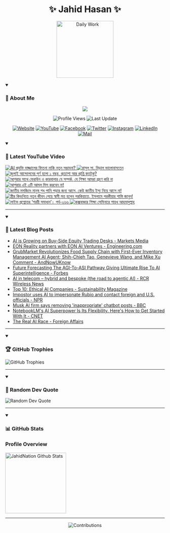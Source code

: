<h1 align="center">✨ Jahid Hasan ✨</h1>
<p align="center">
  <img alt="Daily Work" height="180px" src="https://i.imgur.com/uhZdH9C.gif" />
</p>
<details open>
 <summary><h3>🌟 About Me</h3></summary>
<p align="center">
  <img src="https://readme-typing-svg.demolab.com/?lines=Learning+is+a+lifelong+journey.;Mistakes+are+the+seeds+of+growth.;Dream+big,+achieve+bigger!;&font=Fira%20Code&center=true&width=500&height=50&color=00FF7F&vCenter=true&pause=1000&size=24" />
</p>

<p align="center">
  <img alt="Profile Views" title="Profile Views" src="https://komarev.com/ghpvc/?username=jahidnation&style=flat-square&color=brightgreen"/>
  <img alt="Last Update" title="Last Update" src="https://img.shields.io/github/last-commit/jahidnation/jahidnation?logo=github&label=LAST+UPDATE&color=blueviolet&style=flat-square"/>
</p>

<p align="center">
  <a href="https://jahid.eu.org">
    <img alt="Website" title="Website" src="https://img.shields.io/badge/Website-000000?logo=Google-Chrome&logoColor=white&style=for-the-badge"/></a>
  <a href="https://youtube.com/@jahidnation">
    <img alt="YouTube" title="YouTube Channel" src="https://img.shields.io/badge/YouTube-FF0000?logo=YouTube&logoColor=white&style=for-the-badge"/></a>
  <a href="https://facebook.com/jahidnation">
    <img alt="Facebook" title="Facebook Page" src="https://img.shields.io/badge/Facebook-4267B2?logo=Facebook&logoColor=white&style=for-the-badge"/></a>
  <a href="https://twitter.com/jahidnation">
    <img alt="Twitter" title="Twitter Profile" src="https://img.shields.io/badge/X-000000?logo=x&logoColor=white&style=for-the-badge"/></a>
  <a href="https://instagram.com/jahidnation">
    <img alt="Instagram" title="Instagram Profile" src="https://img.shields.io/badge/Instagram-E4405F?logo=Instagram&logoColor=white&style=for-the-badge"/></a>
  <a href="https://linkedin.com/in/jahidnation">
    <img alt="LinkedIn" title="LinkedIn Profile" src="https://img.shields.io/badge/LinkedIn-0A66C2?logo=LinkedIn&logoColor=white&style=for-the-badge"/></a>
  <a href="https://mail.google.com/?hl=en&tf=cm&fs=1&to=mail@jahid.eu.org">
    <img alt="Mail" title="Mail Me" src="https://img.shields.io/badge/Email-D14836?logo=Gmail&logoColor=white&style=for-the-badge"/></a>
</p>

</details>

<details open>
 <summary><h3>🎥 Latest YouTube Video</h3></summary>

<!-- BEGIN VID -->
<a href="https://www.youtube.com/watch?v=_POWOqL7aAI">
  <picture>
    <source media="(prefers-color-scheme: dark)" srcset="https://ytcards.demolab.com/?id=_POWOqL7aAI&title=AI+%E0%A6%AA%E0%A7%8D%E0%A6%B0%E0%A6%AF%E0%A7%81%E0%A6%95%E0%A7%8D%E0%A6%A4%E0%A6%BF+%E0%A6%A6%E0%A6%BE%E0%A6%9C%E0%A7%8D%E0%A6%9C%E0%A6%BE%E0%A6%B2%E0%A7%87%E0%A6%B0+%E0%A6%AB%E0%A6%BF%E0%A6%A4%E0%A6%A8%E0%A6%BE+%E0%A6%A8%E0%A6%BE%E0%A6%95%E0%A6%BF+%E0%A6%A8%E0%A6%A4%E0%A7%81%E0%A6%A8+%E0%A6%B8%E0%A6%AE%E0%A7%8D%E0%A6%AD%E0%A6%BE%E0%A6%AC%E0%A6%A8%E0%A6%BE%3F&lang=en&timestamp=1751966235&background_color=%230d1117&title_color=%23ffffff&stats_color=%23dedede&max_title_lines=1&width=250&border_radius=5&duration=439">
    <img src="https://ytcards.demolab.com/?id=_POWOqL7aAI&title=AI+%E0%A6%AA%E0%A7%8D%E0%A6%B0%E0%A6%AF%E0%A7%81%E0%A6%95%E0%A7%8D%E0%A6%A4%E0%A6%BF+%E0%A6%A6%E0%A6%BE%E0%A6%9C%E0%A7%8D%E0%A6%9C%E0%A6%BE%E0%A6%B2%E0%A7%87%E0%A6%B0+%E0%A6%AB%E0%A6%BF%E0%A6%A4%E0%A6%A8%E0%A6%BE+%E0%A6%A8%E0%A6%BE%E0%A6%95%E0%A6%BF+%E0%A6%A8%E0%A6%A4%E0%A7%81%E0%A6%A8+%E0%A6%B8%E0%A6%AE%E0%A7%8D%E0%A6%AD%E0%A6%BE%E0%A6%AC%E0%A6%A8%E0%A6%BE%3F&lang=en&timestamp=1751966235&background_color=%23ffffff&title_color=%2324292f&stats_color=%2357606a&max_title_lines=1&width=250&border_radius=5&duration=439" alt="AI প্রযুক্তি দাজ্জালের ফিতনা নাকি নতুন সম্ভাবনা?" title="AI প্রযুক্তি দাজ্জালের ফিতনা নাকি নতুন সম্ভাবনা?">
  </picture>
</a>
<a href="https://www.youtube.com/shorts/wpT58SdNmFc">
  <picture>
    <source media="(prefers-color-scheme: dark)" srcset="https://ytcards.demolab.com/?id=wpT58SdNmFc&title=%E0%A6%B0%E0%A6%BE%E0%A6%B8%E0%A7%81%E0%A6%B2+%E0%A6%B8%E0%A6%BE.+%E0%A6%AC%E0%A6%BF%E0%A7%9C%E0%A6%BE%E0%A6%B2+%E0%A6%AD%E0%A6%BE%E0%A6%B2%E0%A7%8B%E0%A6%AC%E0%A6%BE%E0%A6%B8%E0%A6%A4%E0%A7%87%E0%A6%A8&lang=en&timestamp=1751896897&background_color=%230d1117&title_color=%23ffffff&stats_color=%23dedede&max_title_lines=1&width=250&border_radius=5&duration=29">
    <img src="https://ytcards.demolab.com/?id=wpT58SdNmFc&title=%E0%A6%B0%E0%A6%BE%E0%A6%B8%E0%A7%81%E0%A6%B2+%E0%A6%B8%E0%A6%BE.+%E0%A6%AC%E0%A6%BF%E0%A7%9C%E0%A6%BE%E0%A6%B2+%E0%A6%AD%E0%A6%BE%E0%A6%B2%E0%A7%8B%E0%A6%AC%E0%A6%BE%E0%A6%B8%E0%A6%A4%E0%A7%87%E0%A6%A8&lang=en&timestamp=1751896897&background_color=%23ffffff&title_color=%2324292f&stats_color=%2357606a&max_title_lines=1&width=250&border_radius=5&duration=29" alt="রাসুল সা. বিড়াল ভালোবাসতেন" title="রাসুল সা. বিড়াল ভালোবাসতেন">
  </picture>
</a>
<a href="https://www.youtube.com/watch?v=X4E26Zl2EHk">
  <picture>
    <source media="(prefers-color-scheme: dark)" srcset="https://ytcards.demolab.com/?id=X4E26Zl2EHk&title=%E0%A6%9C%E0%A7%81%E0%A6%B2%E0%A6%BE%E0%A6%87+%E0%A6%86%E0%A6%A8%E0%A7%8D%E0%A6%A6%E0%A7%8B%E0%A6%B2%E0%A6%A8%E0%A7%87%E0%A6%B0+%E0%A6%AA%E0%A7%82%E0%A6%B0%E0%A7%8D%E0%A6%A3+%E0%A6%B9%E0%A6%B2%E0%A7%8B+%E0%A7%A7+%E0%A6%AC%E0%A6%9B%E0%A6%B0%2C+%E0%A6%AA%E0%A7%8D%E0%A6%B0%E0%A6%A4%E0%A7%8D%E0%A6%AF%E0%A6%BE%E0%A6%B6%E0%A6%BE+%E0%A6%86%E0%A6%B0+%E0%A6%AA%E0%A7%8D%E0%A6%B0%E0%A6%BE%E0%A6%AA%E0%A7%8D%E0%A6%A4%E0%A6%BF+%E0%A6%95%E0%A6%A4%E0%A6%9F%E0%A7%81%E0%A6%95%E0%A7%81%3F&lang=en&timestamp=1751881213&background_color=%230d1117&title_color=%23ffffff&stats_color=%23dedede&max_title_lines=1&width=250&border_radius=5&duration=438">
    <img src="https://ytcards.demolab.com/?id=X4E26Zl2EHk&title=%E0%A6%9C%E0%A7%81%E0%A6%B2%E0%A6%BE%E0%A6%87+%E0%A6%86%E0%A6%A8%E0%A7%8D%E0%A6%A6%E0%A7%8B%E0%A6%B2%E0%A6%A8%E0%A7%87%E0%A6%B0+%E0%A6%AA%E0%A7%82%E0%A6%B0%E0%A7%8D%E0%A6%A3+%E0%A6%B9%E0%A6%B2%E0%A7%8B+%E0%A7%A7+%E0%A6%AC%E0%A6%9B%E0%A6%B0%2C+%E0%A6%AA%E0%A7%8D%E0%A6%B0%E0%A6%A4%E0%A7%8D%E0%A6%AF%E0%A6%BE%E0%A6%B6%E0%A6%BE+%E0%A6%86%E0%A6%B0+%E0%A6%AA%E0%A7%8D%E0%A6%B0%E0%A6%BE%E0%A6%AA%E0%A7%8D%E0%A6%A4%E0%A6%BF+%E0%A6%95%E0%A6%A4%E0%A6%9F%E0%A7%81%E0%A6%95%E0%A7%81%3F&lang=en&timestamp=1751881213&background_color=%23ffffff&title_color=%2324292f&stats_color=%2357606a&max_title_lines=1&width=250&border_radius=5&duration=438" alt="জুলাই আন্দোলনের পূর্ণ হলো ১ বছর, প্রত্যাশা আর প্রাপ্তি কতটুকু?" title="জুলাই আন্দোলনের পূর্ণ হলো ১ বছর, প্রত্যাশা আর প্রাপ্তি কতটুকু?">
  </picture>
</a>
<a href="https://www.youtube.com/watch?v=2Pd5R5G1cqU">
  <picture>
    <source media="(prefers-color-scheme: dark)" srcset="https://ytcards.demolab.com/?id=2Pd5R5G1cqU&title=%E0%A6%86%E0%A6%B6%E0%A7%81%E0%A6%B0%E0%A6%BE%E0%A6%B0+%E0%A6%B8%E0%A6%BE%E0%A6%A5%E0%A7%87+%E0%A6%AB%E0%A7%87%E0%A6%B0%E0%A6%BE%E0%A6%89%E0%A6%A8+%E0%A6%93+%E0%A6%95%E0%A6%BE%E0%A6%B0%E0%A6%AC%E0%A6%BE%E0%A6%B2%E0%A6%BE%E0%A6%B0+%E0%A6%AF%E0%A7%87+%E0%A6%B8%E0%A6%AE%E0%A7%8D%E0%A6%AA%E0%A6%B0%E0%A7%8D%E0%A6%95%2C+%E0%A6%AF%E0%A7%87+%E0%A6%B6%E0%A6%BF%E0%A6%95%E0%A7%8D%E0%A6%B7%E0%A6%BE+%E0%A6%86%E0%A6%AE%E0%A6%B0%E0%A6%BE+%E0%A6%97%E0%A7%8D%E0%A6%B0%E0%A6%B9%E0%A6%A3+%E0%A6%95%E0%A6%B0%E0%A6%BF+%E0%A6%A8%E0%A6%BE&lang=en&timestamp=1751803275&background_color=%230d1117&title_color=%23ffffff&stats_color=%23dedede&max_title_lines=1&width=250&border_radius=5&duration=1838">
    <img src="https://ytcards.demolab.com/?id=2Pd5R5G1cqU&title=%E0%A6%86%E0%A6%B6%E0%A7%81%E0%A6%B0%E0%A6%BE%E0%A6%B0+%E0%A6%B8%E0%A6%BE%E0%A6%A5%E0%A7%87+%E0%A6%AB%E0%A7%87%E0%A6%B0%E0%A6%BE%E0%A6%89%E0%A6%A8+%E0%A6%93+%E0%A6%95%E0%A6%BE%E0%A6%B0%E0%A6%AC%E0%A6%BE%E0%A6%B2%E0%A6%BE%E0%A6%B0+%E0%A6%AF%E0%A7%87+%E0%A6%B8%E0%A6%AE%E0%A7%8D%E0%A6%AA%E0%A6%B0%E0%A7%8D%E0%A6%95%2C+%E0%A6%AF%E0%A7%87+%E0%A6%B6%E0%A6%BF%E0%A6%95%E0%A7%8D%E0%A6%B7%E0%A6%BE+%E0%A6%86%E0%A6%AE%E0%A6%B0%E0%A6%BE+%E0%A6%97%E0%A7%8D%E0%A6%B0%E0%A6%B9%E0%A6%A3+%E0%A6%95%E0%A6%B0%E0%A6%BF+%E0%A6%A8%E0%A6%BE&lang=en&timestamp=1751803275&background_color=%23ffffff&title_color=%2324292f&stats_color=%2357606a&max_title_lines=1&width=250&border_radius=5&duration=1838" alt="আশুরার সাথে ফেরাউন ও কারবালার যে সম্পর্ক, যে শিক্ষা আমরা গ্রহণ করি না" title="আশুরার সাথে ফেরাউন ও কারবালার যে সম্পর্ক, যে শিক্ষা আমরা গ্রহণ করি না">
  </picture>
</a>
<a href="https://www.youtube.com/watch?v=ODXGrKD6Aco">
  <picture>
    <source media="(prefers-color-scheme: dark)" srcset="https://ytcards.demolab.com/?id=ODXGrKD6Aco&title=%E0%A6%86%E0%A6%B6%E0%A7%81%E0%A6%B0%E0%A6%BE%E0%A6%B0+%E0%A6%8F%E0%A6%87+%E0%A7%A9%E0%A6%9F%E0%A6%BF+%E0%A6%86%E0%A6%AE%E0%A6%B2+%E0%A6%AE%E0%A6%BF%E0%A6%B8+%E0%A6%95%E0%A6%B0%E0%A6%AC%E0%A7%87%E0%A6%A8+%E0%A6%A8%E0%A6%BE%21&lang=en&timestamp=1751780737&background_color=%230d1117&title_color=%23ffffff&stats_color=%23dedede&max_title_lines=1&width=250&border_radius=5&duration=543">
    <img src="https://ytcards.demolab.com/?id=ODXGrKD6Aco&title=%E0%A6%86%E0%A6%B6%E0%A7%81%E0%A6%B0%E0%A6%BE%E0%A6%B0+%E0%A6%8F%E0%A6%87+%E0%A7%A9%E0%A6%9F%E0%A6%BF+%E0%A6%86%E0%A6%AE%E0%A6%B2+%E0%A6%AE%E0%A6%BF%E0%A6%B8+%E0%A6%95%E0%A6%B0%E0%A6%AC%E0%A7%87%E0%A6%A8+%E0%A6%A8%E0%A6%BE%21&lang=en&timestamp=1751780737&background_color=%23ffffff&title_color=%2324292f&stats_color=%2357606a&max_title_lines=1&width=250&border_radius=5&duration=543" alt="আশুরার এই ৩টি আমল মিস করবেন না!" title="আশুরার এই ৩টি আমল মিস করবেন না!">
  </picture>
</a>
<a href="https://www.youtube.com/watch?v=yMMMenlUOic">
  <picture>
    <source media="(prefers-color-scheme: dark)" srcset="https://ytcards.demolab.com/?id=yMMMenlUOic&title=%E0%A6%9C%E0%A6%BE%E0%A6%A4%E0%A7%80%E0%A7%9F+%E0%A6%AE%E0%A6%B8%E0%A6%9C%E0%A6%BF%E0%A6%A6%E0%A7%87+%E0%A6%AE%E0%A6%BE%E0%A6%A8%E0%A7%81%E0%A6%B7+%E0%A6%B6%E0%A7%81%E0%A6%A7%E0%A7%81+%E0%A6%AA%E0%A6%BE%E0%A6%A8%E0%A6%BF+%E0%A6%AA%E0%A7%9C%E0%A6%BE%E0%A6%B0+%E0%A6%9C%E0%A6%A8%E0%A7%8D%E0%A6%AF+%E0%A6%86%E0%A6%B8%E0%A7%87%2C+%E0%A6%95%E0%A7%87%E0%A6%89+%E0%A6%9C%E0%A6%BE%E0%A6%A4%E0%A7%80%E0%A7%9F+%E0%A6%87%E0%A6%B8%E0%A7%8D%E0%A6%AF%E0%A7%81+%E0%A6%A8%E0%A6%BF%E0%A7%9F%E0%A7%87+%E0%A6%86%E0%A6%B8%E0%A7%87+%E0%A6%A8%E0%A6%BE%21&lang=en&timestamp=1751713783&background_color=%230d1117&title_color=%23ffffff&stats_color=%23dedede&max_title_lines=1&width=250&border_radius=5&duration=462">
    <img src="https://ytcards.demolab.com/?id=yMMMenlUOic&title=%E0%A6%9C%E0%A6%BE%E0%A6%A4%E0%A7%80%E0%A7%9F+%E0%A6%AE%E0%A6%B8%E0%A6%9C%E0%A6%BF%E0%A6%A6%E0%A7%87+%E0%A6%AE%E0%A6%BE%E0%A6%A8%E0%A7%81%E0%A6%B7+%E0%A6%B6%E0%A7%81%E0%A6%A7%E0%A7%81+%E0%A6%AA%E0%A6%BE%E0%A6%A8%E0%A6%BF+%E0%A6%AA%E0%A7%9C%E0%A6%BE%E0%A6%B0+%E0%A6%9C%E0%A6%A8%E0%A7%8D%E0%A6%AF+%E0%A6%86%E0%A6%B8%E0%A7%87%2C+%E0%A6%95%E0%A7%87%E0%A6%89+%E0%A6%9C%E0%A6%BE%E0%A6%A4%E0%A7%80%E0%A7%9F+%E0%A6%87%E0%A6%B8%E0%A7%8D%E0%A6%AF%E0%A7%81+%E0%A6%A8%E0%A6%BF%E0%A7%9F%E0%A7%87+%E0%A6%86%E0%A6%B8%E0%A7%87+%E0%A6%A8%E0%A6%BE%21&lang=en&timestamp=1751713783&background_color=%23ffffff&title_color=%2324292f&stats_color=%2357606a&max_title_lines=1&width=250&border_radius=5&duration=462" alt="জাতীয় মসজিদে মানুষ শুধু পানি পড়ার জন্য আসে, কেউ জাতীয় ইস্যু নিয়ে আসে না!" title="জাতীয় মসজিদে মানুষ শুধু পানি পড়ার জন্য আসে, কেউ জাতীয় ইস্যু নিয়ে আসে না!">
  </picture>
</a>
<a href="https://www.youtube.com/watch?v=bcHTZ55l6rI">
  <picture>
    <source media="(prefers-color-scheme: dark)" srcset="https://ytcards.demolab.com/?id=bcHTZ55l6rI&title=%E0%A6%B8%E0%A7%8D%E0%A6%A4%E0%A7%8D%E0%A6%B0%E0%A7%80%E0%A6%B0+%E0%A6%95%E0%A6%BF%E0%A6%A1%E0%A6%A8%E0%A6%BF%E0%A6%A4%E0%A7%87+%E0%A6%A8%E0%A6%A4%E0%A7%81%E0%A6%A8+%E0%A6%9C%E0%A7%80%E0%A6%AC%E0%A6%A8+%E0%A6%AA%E0%A7%87%E0%A7%9F%E0%A7%87+%E0%A6%B8%E0%A7%8D%E0%A6%AC%E0%A6%BE%E0%A6%AE%E0%A7%80+%E0%A6%AE%E0%A6%A4%E0%A7%8D%E0%A6%A4+%E0%A6%B9%E0%A6%B2%E0%A7%87%E0%A6%A8+%E0%A6%AA%E0%A6%B0%E0%A6%95%E0%A6%BF%E0%A7%9F%E0%A6%BE%E0%A6%A4%E0%A7%87%2C+%E0%A6%87%E0%A6%B8%E0%A6%B2%E0%A6%BE%E0%A6%AE%E0%A7%87+%E0%A6%AA%E0%A6%B0%E0%A6%95%E0%A7%80%E0%A7%9F%E0%A6%BE%E0%A6%B0+%E0%A6%B6%E0%A6%BE%E0%A6%B8%E0%A7%8D%E0%A6%A4%E0%A6%BF+%E0%A6%9C%E0%A6%BE%E0%A6%A8%E0%A7%81%E0%A6%A8%21&lang=en&timestamp=1751699445&background_color=%230d1117&title_color=%23ffffff&stats_color=%23dedede&max_title_lines=1&width=250&border_radius=5&duration=487">
    <img src="https://ytcards.demolab.com/?id=bcHTZ55l6rI&title=%E0%A6%B8%E0%A7%8D%E0%A6%A4%E0%A7%8D%E0%A6%B0%E0%A7%80%E0%A6%B0+%E0%A6%95%E0%A6%BF%E0%A6%A1%E0%A6%A8%E0%A6%BF%E0%A6%A4%E0%A7%87+%E0%A6%A8%E0%A6%A4%E0%A7%81%E0%A6%A8+%E0%A6%9C%E0%A7%80%E0%A6%AC%E0%A6%A8+%E0%A6%AA%E0%A7%87%E0%A7%9F%E0%A7%87+%E0%A6%B8%E0%A7%8D%E0%A6%AC%E0%A6%BE%E0%A6%AE%E0%A7%80+%E0%A6%AE%E0%A6%A4%E0%A7%8D%E0%A6%A4+%E0%A6%B9%E0%A6%B2%E0%A7%87%E0%A6%A8+%E0%A6%AA%E0%A6%B0%E0%A6%95%E0%A6%BF%E0%A7%9F%E0%A6%BE%E0%A6%A4%E0%A7%87%2C+%E0%A6%87%E0%A6%B8%E0%A6%B2%E0%A6%BE%E0%A6%AE%E0%A7%87+%E0%A6%AA%E0%A6%B0%E0%A6%95%E0%A7%80%E0%A7%9F%E0%A6%BE%E0%A6%B0+%E0%A6%B6%E0%A6%BE%E0%A6%B8%E0%A7%8D%E0%A6%A4%E0%A6%BF+%E0%A6%9C%E0%A6%BE%E0%A6%A8%E0%A7%81%E0%A6%A8%21&lang=en&timestamp=1751699445&background_color=%23ffffff&title_color=%2324292f&stats_color=%2357606a&max_title_lines=1&width=250&border_radius=5&duration=487" alt="স্ত্রীর কিডনিতে নতুন জীবন পেয়ে স্বামী মত্ত হলেন পরকিয়াতে, ইসলামে পরকীয়ার শাস্তি জানুন!" title="স্ত্রীর কিডনিতে নতুন জীবন পেয়ে স্বামী মত্ত হলেন পরকিয়াতে, ইসলামে পরকীয়ার শাস্তি জানুন!">
  </picture>
</a>
<a href="https://www.youtube.com/watch?v=gCWIyg9nBCg">
  <picture>
    <source media="(prefers-color-scheme: dark)" srcset="https://ytcards.demolab.com/?id=gCWIyg9nBCg&title=%E0%A6%B2%E0%A6%BE%E0%A6%87%E0%A6%AD+%E0%A6%AA%E0%A7%8D%E0%A6%B0%E0%A6%B6%E0%A7%8D%E0%A6%A8%E0%A7%8B%E0%A6%A4%E0%A7%8D%E0%A6%A4%E0%A6%B0+%E2%80%98%E0%A6%B6%E0%A6%B0%E0%A7%9F%E0%A7%80+%E0%A6%B8%E0%A6%AE%E0%A6%BE%E0%A6%A7%E0%A6%BE%E0%A6%A8%E2%80%99%E0%A5%A4+%E0%A6%AA%E0%A6%B0%E0%A7%8D%E0%A6%AC-%E0%A7%A8%E0%A7%AC%E0%A7%AC&lang=en&timestamp=1751647219&background_color=%230d1117&title_color=%23ffffff&stats_color=%23dedede&max_title_lines=1&width=250&border_radius=5&duration=3759">
    <img src="https://ytcards.demolab.com/?id=gCWIyg9nBCg&title=%E0%A6%B2%E0%A6%BE%E0%A6%87%E0%A6%AD+%E0%A6%AA%E0%A7%8D%E0%A6%B0%E0%A6%B6%E0%A7%8D%E0%A6%A8%E0%A7%8B%E0%A6%A4%E0%A7%8D%E0%A6%A4%E0%A6%B0+%E2%80%98%E0%A6%B6%E0%A6%B0%E0%A7%9F%E0%A7%80+%E0%A6%B8%E0%A6%AE%E0%A6%BE%E0%A6%A7%E0%A6%BE%E0%A6%A8%E2%80%99%E0%A5%A4+%E0%A6%AA%E0%A6%B0%E0%A7%8D%E0%A6%AC-%E0%A7%A8%E0%A7%AC%E0%A7%AC&lang=en&timestamp=1751647219&background_color=%23ffffff&title_color=%2324292f&stats_color=%2357606a&max_title_lines=1&width=250&border_radius=5&duration=3759" alt="লাইভ প্রশ্নোত্তর ‘শরয়ী সমাধান’। পর্ব-২৬৬" title="লাইভ প্রশ্নোত্তর ‘শরয়ী সমাধান’। পর্ব-২৬৬">
  </picture>
</a>
<a href="https://www.youtube.com/shorts/gHckknL4B8U">
  <picture>
    <source media="(prefers-color-scheme: dark)" srcset="https://ytcards.demolab.com/?id=gHckknL4B8U&title=%E0%A6%95%E0%A6%95%E0%A7%8D%E0%A6%B8%E0%A6%AC%E0%A6%BE%E0%A6%9C%E0%A6%BE%E0%A6%B0+%E0%A6%B6%E0%A6%BF%E0%A6%95%E0%A7%8D%E0%A6%B7%E0%A6%BE+%E0%A6%B8%E0%A7%87%E0%A6%AE%E0%A6%BF%E0%A6%A8%E0%A6%BE%E0%A6%B0%E0%A7%87+%E0%A6%B6%E0%A6%BE%E0%A7%9F%E0%A6%96+%E0%A6%86%E0%A6%B9%E0%A6%AE%E0%A6%BE%E0%A6%A6%E0%A7%81%E0%A6%B2%E0%A7%8D%E0%A6%B2%E0%A6%BE%E0%A6%B9&lang=en&timestamp=1751635842&background_color=%230d1117&title_color=%23ffffff&stats_color=%23dedede&max_title_lines=1&width=250&border_radius=5&duration=31">
    <img src="https://ytcards.demolab.com/?id=gHckknL4B8U&title=%E0%A6%95%E0%A6%95%E0%A7%8D%E0%A6%B8%E0%A6%AC%E0%A6%BE%E0%A6%9C%E0%A6%BE%E0%A6%B0+%E0%A6%B6%E0%A6%BF%E0%A6%95%E0%A7%8D%E0%A6%B7%E0%A6%BE+%E0%A6%B8%E0%A7%87%E0%A6%AE%E0%A6%BF%E0%A6%A8%E0%A6%BE%E0%A6%B0%E0%A7%87+%E0%A6%B6%E0%A6%BE%E0%A7%9F%E0%A6%96+%E0%A6%86%E0%A6%B9%E0%A6%AE%E0%A6%BE%E0%A6%A6%E0%A7%81%E0%A6%B2%E0%A7%8D%E0%A6%B2%E0%A6%BE%E0%A6%B9&lang=en&timestamp=1751635842&background_color=%23ffffff&title_color=%2324292f&stats_color=%2357606a&max_title_lines=1&width=250&border_radius=5&duration=31" alt="কক্সবাজার শিক্ষা সেমিনারে শায়খ আহমাদুল্লাহ" title="কক্সবাজার শিক্ষা সেমিনারে শায়খ আহমাদুল্লাহ">
  </picture>
</a>
<!-- END VID -->

---

</details>

<details open>
 <summary><h3>📝 Latest Blog Posts</h3></summary>

<!-- BLOG-POST-LIST:START -->
- [AI is Growing on Buy-Side Equity Trading Desks - Markets Media](https://news.google.com/rss/articles/CBMiggFBVV95cUxQYjFSWk5UOFFnR3B4Z2xwMnNaYTRpYzV1bkpQTlMzeTFreVQ5bktrTUpLS0NidU9PMG1iMDRGSXpCQjJJbFZ5ZF9qQVFNZDNXSWoxRjBVdVdfazQ0U1NPem1Tc08zUmppc0ZpY0RtejUtMG1hb1drM1RNc3A3bW53am53?oc=5)
- [EON Reality partners with EON AI Ventures - Engineering.com](https://news.google.com/rss/articles/CBMiekFVX3lxTFBTTXJYNmhMT0VXcElpXzVQMHllNUtuTFFSaEhVMjVOVWxvZW1qcmRTR2dDaEdyVWxyZ3lrUENJRXpBeXZmd3RucW1aTmU5cDZ3NFE5dHpOY3dPcThCcDV5WVlxeWxFX0plOUdGT3ZoZjhoMGloa3JqajN3?oc=5)
- [GrubMarket Revolutionizes Food Supply Chain with First-Ever Inventory Management AI Agent; Shih-Chieh Tao, Genevieve Wang, and Mike Xu Comment - AndNowUKnow](https://news.google.com/rss/articles/CBMiygFBVV95cUxNdktqUnluOVR6Mm1tcnpBUG03dHdHcWMzZHFWaXdMYnE0U2NWRFRfQkI0TVBlYlhEYVVfSW5OQ241LVZqbEdXUHY4alJrbFVsUGZnRXFycmdOY1NITGFCRjMyNjVTWjBVNko0cVQwLTFPdWpnbk1jTjd0Rmw3TjlRQUswWjNtWURIcTVvWHhUM3VTajNQekN2SXo3aUcyaGdWUkhGbVA0UG9wTGJrR19fdm5aX2M4Z1MtS1o1Q3dMT0RoTnFyWDB3bHB3?oc=5)
- [Future Forecasting The AGI-To-ASI Pathway Giving Ultimate Rise To AI Superintelligence - Forbes](https://news.google.com/rss/articles/CBMiyAFBVV95cUxPRUlNQUtQZHVoMW1oNHNhYjdDb3VMVW82SExYc0Y0MXVMSEFieUV4cHZiYXlMRFhvQVJWZlNpaXNjNGpXT01jN0lKaDVvUm1FZERNUWFkZGJFcW1OajZjZTJpSThJYTh4Y1ZwS0I4RWNGX1BOTzZUQkxKVUhqaVY2OFhWbWFaU2VGZm1fa1F6SXFkMDczU0dpLWY5RWNJQnRDeWdNQkNPZlVROWw3VFNCdzlXLXgwTko4MXk5SVl0cm5GSU9zbTVCag?oc=5)
- [AI in telecom – hybrid and bespoke &lpar;the road to agentic AI&rpar; - RCR Wireless News](https://news.google.com/rss/articles/CBMiggFBVV95cUxNQWRWRlRETnFpUzBKMFF2T05ZQzFNTlZoS2o3akVfZTltLS1WeHBibmloLXNsQ0YzbzM1TTlveEMtMGFUQ0FaNV9sdC1ZLVN3MzZtTm9FQUdLQU1xbzRxV2VidUM2UEQtUFVYYzd2T0tUZ2twMHBnUkRRRDRFS3Z5MkJR?oc=5)
- [Top 10: Ethical AI Companies - Sustainability Magazine](https://news.google.com/rss/articles/CBMicEFVX3lxTFBwUVQ1VFJPT2VXZG1wTU9odE9sZVNsZWxYN0ZpYTdEdV84ajZSUlNxTzltVTZ2TzYtdjNZem1sbEtLUnFKNTFJTnhlaVpGeEJBRmZDcTdMZS1sMUd3UE5TN0ZNajRCTnJYTTlYaXExT1I?oc=5)
- [Impostor uses AI to impersonate Rubio and contact foreign and U.S. officials - NPR](https://news.google.com/rss/articles/CBMilwFBVV95cUxPZ04tVWZIZ2NJakFhS2s5a3JrcXREc3hpUkFtNlRPcVB4dFhtT2xtSmtobFkxVV9zd2NMelI5UjF0UURHY29mdGJabU5oMXVCUmh1M0lUS3czaEZLQXFfTERPQ040MVkxZ19rRUxNMHJLSDVSMG9Ycl8yWnNlV1NnSHJUQnVrTFQ0ajB6OFZMZE43Sl9BdjFN?oc=5)
- [Musk AI firm says removing &#39;inappropriate&#39; chatbot posts - BBC](https://news.google.com/rss/articles/CBMiWkFVX3lxTE84ZkQ3dk54bThNaVlPTmpfRzdJbmMtM2xyR3JCcEJWcjRPc2F0WGFLdFNiWkdKNk0xemJJSVp5SkJVZ1hxRFBjT3l6V3ZxbFJ3R014VDlEM01tQdIBX0FVX3lxTE5YQWV5bG5zY05BTFFsU3BXUXdUUldPM1lyYmluYTBpUlA2SFVwSEhvSXRCTXU4emZYQW9kcW4xLVZwN3pYVGRJUHpKREFsTHUyUnRTLWhZZnpoaEhVWDRZ?oc=5)
- [NotebookLM&#39;s AI Superpower Is Its Flexibility. Here&#39;s How to Get Started With It - CNET](https://news.google.com/rss/articles/CBMixgFBVV95cUxQVlEwY0tiYy1CNWRZRHd3d2M3QWp6eGFWMkt5cUxTYnV1LUxEcjR4d1NvdC16SEZlTmlRYkpkblYyQ2h6YWVGR281V25KSUd2LUZnWkJ0R3VjemlSZ09aNXQxcG5MLWw0RFhMMFBET19UQlZPZlBwblhZVGljVzZYT0F4UVdCbnMyVXp5enBJS2dYT280Y21pbFhLN0pXS3RxTjhkd1docGhMeEx1aFdqQzVPODMwcUJXU2hIUmdqLVQ0cUU2VlE?oc=5)
- [The Real AI Race - Foreign Affairs](https://news.google.com/rss/articles/CBMiaEFVX3lxTE53MktjM0N5bEZYSnVsa3lxTVJSdThtRWtSX0dfSXZUc2pvQnoySTFYN0o1eUJhZnF6RlFjdTE5M0lkZGI2SjZoR3JzdWlFNDdveXdpU0V5b042Q3BfdW1SMDF5eFNURjFu?oc=5)
<!-- BLOG-POST-LIST:END -->

---

</details>

<details open>
 <summary><h3>🏆 GitHub Trophies</h3></summary>

<img alt="GitHub Trophies" title="GitHub Trophies" src="https://github-profile-trophy.vercel.app/?username=jahidnation&column=8&theme=gruvbox&no-frame=true"/>

---

</details>

<details open>
 <summary><h3>💬 Random Dev Quote</h3></summary>

<img alt="Random Dev Quote" title="Random Dev Quote" src="https://quotes-github-readme.vercel.app/api?type=horizontal&theme=radical"/>

---

</details>

<details open> 
  <summary><h3>📊 GitHub Stats</h3></summary>

  <h3>Profile Overview</h3>
  <p>
  <img alt="JahidNation Github Stats" src="https://denvercoder1-github-readme-stats.vercel.app/api/?username=jahidnation&show_icons=true&include_all_commits=true&count_private=true&theme=react&hide_border=true&bg_color=1F222E&title_color=F85D7F&icon_color=F8D866" height="192px"/>
  </p>

---

<p align="center">
<img alt="Contributions" title="Contributions" src="https://github.com/jahidnation/jahidnation/blob/contributions/snake.svg"/>
</p>
